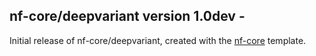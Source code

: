 
## nf-core/deepvariant version 1.0dev - <date>
Initial release of nf-core/deepvariant, created with the [nf-core](http://nf-co.re/) template.

